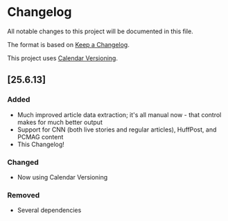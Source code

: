 # Changelog

All notable changes to this project will be documented in this file.

The format is based on [Keep a Changelog](https://keepachangelog.com/en/1.1.0/).

This project uses [Calendar Versioning](https://calver.org/).

## [25.6.13]

### Added

- Much improved article data extraction; it's all manual now - that control makes for much better output
- Support for CNN (both live stories and regular articles), HuffPost, and PCMAG content
- This Changelog!

### Changed

- Now using Calendar Versioning

### Removed

- Several dependencies